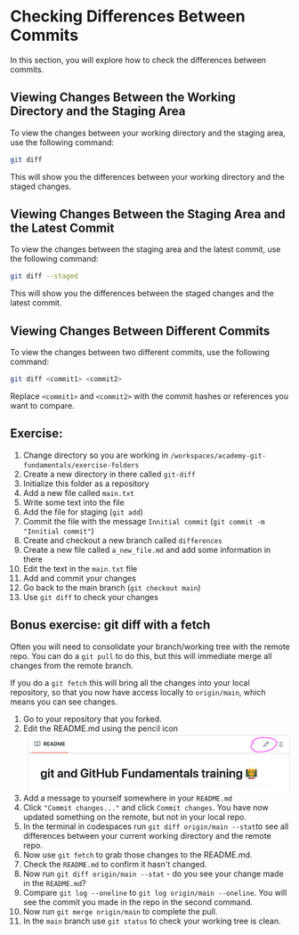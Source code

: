 # Checking Differences Between Commits

In this section, you will explore how to check the differences between commits.

## Viewing Changes Between the Working Directory and the Staging Area

To view the changes between your working directory and the staging area, use the following command:
```bash
git diff
```

This will show you the differences between your working directory and the staged changes.

## Viewing Changes Between the Staging Area and the Latest Commit

To view the changes between the staging area and the latest commit, use the following command:

```bash
git diff --staged
```

This will show you the differences between the staged changes and the latest commit.

## Viewing Changes Between Different Commits

To view the changes between two different commits, use the following command:

```bash
git diff <commit1> <commit2>
```

Replace `<commit1>` and `<commit2>` with the commit hashes or references you want to compare.


## Exercise:

1. Change directory so you are working in `/workspaces/academy-git-fundamentals/exercise-folders`
2. Create a new directory in there called `git-diff`
3. Initialize this folder as a repository
4. Add a new file called `main.txt`
5. Write some text into the file
6. Add the file for staging (`git add`)
7. Commit the file with the message `Innitial commit` (`git commit -m "Innitial commit"`)
8. Create and checkout a new branch called `differences`
9. Create a new file called `a_new_file.md` and add some information in there
10. Edit the text in the `main.txt` file
11. Add and commit your changes
12. Go back to the main branch (`git checkout main`)
13. Use `git diff` to check your changes

## Bonus exercise: git diff with a fetch

Often you will need to consolidate your branch/working tree with the remote repo. You can do a `git pull` to do this, but this will immediate merge all changes from the remote branch.

If you do a `git fetch` this will bring all the changes into your local repository, so that you now have access locally to `origin/main`, which means you can see changes. 

1. Go to your repository that you forked.
1. Edit the README.md using the pencil icon
    <img src='../images/readme-edit.png'>
1. Add a message to yourself somewhere in your `README.md`
1. Click `"Commit changes..."` and click `Commit changes`. You have now updated something on the remote, but not in your local repo.
1. In the terminal in codespaces run `git diff origin/main --stat`to see all differences between your current working directory and the remote repo.
1. Now use `git fetch` to grab those changes to the README.md.
1. Check the `README.md` to confirm it hasn't changed.
1. Now run `git diff origin/main --stat` - do you see your change made in the `README.md`?
1. Compare `git log --oneline` to `git log origin/main --oneline`. You will see the commit you made in the repo in the second command.
1. Now run `git merge origin/main` to complete the pull.
1. In the `main` branch use `git status` to check your working tree is clean.
